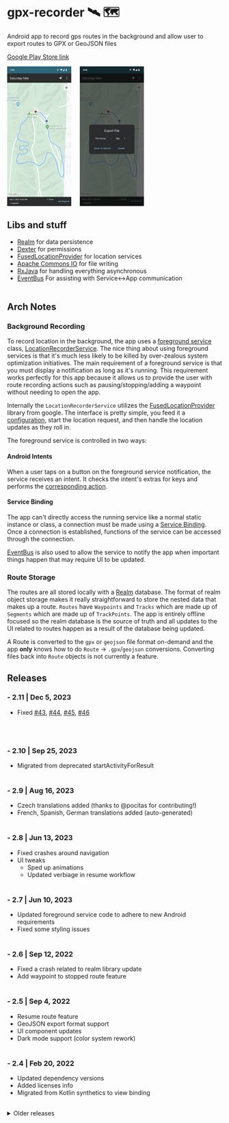 # gpx-recorder 🛰 🗺

Android app to record gps routes in the background and allow user to export routes to GPX or GeoJSON files

[Google Play Store link](https://play.google.com/store/apps/details?id=com.iboism.gpxrecorder)

<img src="sc-1.png" width=150/> &nbsp;&nbsp;&nbsp; <img src="sc-2.png" width=150/>

## Libs and stuff 

- [Realm](https://www.realm.io) for data persistence
- [Dexter](https://github.com/Karumi/Dexter) for permissions
- [FusedLocationProvider](https://developers.google.com/android/reference/com/google/android/gms/location/FusedLocationProviderClient) for location services
- [Apache Commons IO](https://commons.apache.org/proper/commons-io/) for file writing
- [RxJava](https://github.com/ReactiveX/RxJava) for handling everything asynchronous
- [EventBus](https://github.com/greenrobot/EventBus) For assisting with Service↔️App communication
<br><br>

## Arch Notes
### Background Recording
To record location in the background, the app uses a [foreground service](https://developer.android.com/guide/components/foreground-services) class, [LocationRecorderService](https://github.com/BradPatras/gpx-recorder/blob/7ba14c9e5d526b578ae5ad00b2dbfdf61f5a8f48/app/src/main/java/com/iboism/gpxrecorder/recording/LocationRecorderService.kt#L26).  The nice thing about using foreground services is that it's much less likely to be killed by over-zealous system optimization initiatives. The main requirement of a foreground service is that you must display a notification as long as it's running. This requirement works perfectly for this app because it allows us to provide the user with route recording actions such as pausing/stopping/adding a waypoint without needing to open the app. 

Internally the `LocationRecorderService` utilizes the [FusedLocationProvider](https://developers.google.com/location-context/fused-location-provider) library from google.  The interface is pretty simple, you feed it a [configuration](https://github.com/BradPatras/gpx-recorder/blob/7ba14c9e5d526b578ae5ad00b2dbfdf61f5a8f48/app/src/main/java/com/iboism/gpxrecorder/model/RecordingConfiguration.kt#L18), start the location request, and then handle the location updates as they roll in.

The foreground service is controlled in two ways: 
#### Android Intents
When a user taps on a button on the foreground service notification, the service receives an intent. It checks the intent's extras for keys and performs the [corresponding action](https://github.com/BradPatras/gpx-recorder/blob/7ba14c9e5d526b578ae5ad00b2dbfdf61f5a8f48/app/src/main/java/com/iboism/gpxrecorder/recording/LocationRecorderService.kt#L61).

#### Service Binding
The app can't directly access the running service like a normal static instance or class, a connection must be made using a [Service Binding](https://github.com/BradPatras/gpx-recorder/blob/master/app/src/main/java/com/iboism/gpxrecorder/recording/RecorderServiceConnection.kt).  Once a connection is established, functions of the service can be accessed through the connection.

[EventBus](https://github.com/greenrobot/EventBus) is also used to allow the service to notify the app when important things happen that may require UI to be updated.

### Route Storage
The routes are all stored locally with a [Realm](https://www.realm.io) database. The format of realm object storage makes it really straightforward to store the nested data that makes up a route.  `Routes` have `Waypoints` and `Tracks` which are made up of `Segments` which are made up of `TrackPoints`.  The app is entirely offline focused so the realm database is the source of truth and all updates to the UI related to routes happen as a result of the database being updated.

A Route is converted to the `gpx` or `geojson` file format on-demand and the app **only** knows how to do `Route` -> `.gpx`/`geojson` conversions.  Converting files back into `Route` objects is not currently a feature.

## Releases
### - 2.11 | Dec 5, 2023
- Fixed [#43](https://github.com/BradPatras/gpx-recorder/issues/43), [#44](https://github.com/BradPatras/gpx-recorder/issues/44), [#45](https://github.com/BradPatras/gpx-recorder/issues/45), [#46](https://github.com/BradPatras/gpx-recorder/issues/46)

<br><br>
### - 2.10 | Sep 25, 2023
- Migrated from deprecated startActivityForResult
<br><br>
### - 2.9 | Aug 16, 2023
- Czech translations added (thanks to @pocitas for contributing!)
- French, Spanish, German translations added (auto-generated)
<br><br>
### - 2.8 | Jun 13, 2023
- Fixed crashes around navigation
- UI tweaks
  - Sped up animations
  - Updated verbiage in resume workflow
<br><br>
### - 2.7 | Jun 10, 2023
- Updated foreground service code to adhere to new Android requirements
- Fixed some styling issues
<br><br>
### - 2.6 | Sep 12, 2022
- Fixed a crash related to realm library update
- Add waypoint to stopped route feature
<br><br>
### - 2.5 | Sep 4, 2022
- Resume route feature
- GeoJSON export format support
- UI component updates
- Dark mode support (color system rework)
<br><br>
### - 2.4 | Feb 20, 2022
- Updated dependency versions
- Added licenses info
- Migrated from Kotlin synthetics to view binding
<br><br>

<details>
<summary>Older releases</summary>
  
### - 2.3 | Aug 13, 2021
- Fixed time zone issue - timestamps are always in UTC now
- Reduced waypoint location max wait time to 5 seconds
<br><br>
### - 2.2 | Oct 10, 2020
- Updated target to Android 11
- Added "Save to device" option when exporting route.
- Updated background location permission request flow for Android 10 and 11
<br><br>
### - 2.1 | Dec 22, 2019
- Moved recording controls to a list cell
- Added recorder page to allow viewing route while recording
<br><br>
### - 2.0 | July 5, 2019
- Removed route previews from list
- Removed Glide library from project
- Added warnings for route deletion
- Added map type toggle
- Implemented bottom app bar and bottom menu sheet
- Added currently recording route controls to main app screen
<br><br>
### - 1.8 | March 19, 2019
- Switched all route preview loading and caching to Glide using DataFetcher and ModelLoader subclasses
- Added link to legal
<br><br>
### - 1.7 | February 23, 2019
- Swapped interval selector to Number Pickers
- Persist last selected interval as default
- Fixed memory leaks
<br><br>
### - 1.6 | November 3, 2018
- Added App Shortcut for starting a new recording
- Use localized date and time formats
- Added export button to details page
- Added warning to rooted users that the app may not function properly
<br><br>
### - 1.5 | October 21, 2018
- Reduced app size by 65%
- Fixed more issues with Android 9
<br><br>
### - 1.4 | October 16, 2018
- Revert app bundle and apk size changes due to build crashes
- Fix Android 9 issues
<br><br>
### - 1.4 | October 15, 2018
- Updates for Android Pie
- Fix for rooted devices
<br><br>
### - 1.3 | October 14, 2018
- Fix for crash on detail page on specific devices
- Reduced app install size by about 65%
<br><br>
### - 1.2 | September 8, 2018
- Fixed an issue where the app was taking a large amount of disk space
- Misc. improvements and optimizations
<br><br>
### - 1.1 | August 16, 2018
- Rewrote the route list to be more reliable. 
- Added additional error handling for devices that cannot initialize the local database.
- Fixed crashes
<br><br>
### - 1.0 | July 5, 2018
- Initial release!
</details>
